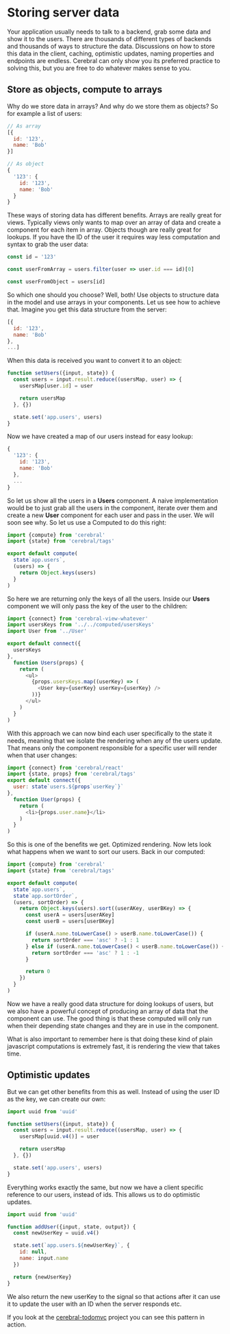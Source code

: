 # Storing server data

Your application usually needs to talk to a backend, grab some data and show it to the users. There are thousands of different types of backends and thousands of ways to structure the data. Discussions on how to store this data in the client, caching, optimistic updates, naming properties and endpoints are endless. Cerebral can only show you its preferred practice to solving this, but you are free to do whatever makes sense to you.

## Store as objects, compute to arrays
Why do we store data in arrays? And why do we store them as objects? So for example a list of users:

```js
// As array
[{
  id: '123',
  name: 'Bob'
}]

// As object
{
  '123': {
    id: '123',
    name: 'Bob'
  }
}
```

These ways of storing data has different benefits. Arrays are really great for views. Typically views only wants to map over an array of data and create a component for each item in array. Objects though are really great for lookups. If you have the ID of the user it requires way less computation and syntax to grab the user data:

```js
const id = '123'

const userFromArray = users.filter(user => user.id === id)[0]

const userFromObject = users[id]
```

So which one should you choose? Well, both! Use objects to structure data in the model and use arrays in your components. Let us see how to achieve that. Imagine you get this data structure from the server:

```js
[{
  id: '123',
  name: 'Bob'
},
...]
```

When this data is received you want to convert it to an object:

```js
function setUsers({input, state}) {
  const users = input.result.reduce((usersMap, user) => {
    usersMap[user.id] = user

    return usersMap
  }, {})

  state.set('app.users', users)
}
```

Now we have created a map of our users instead for easy lookup:

```js
{
  '123': {
    id: '123',
    name: 'Bob'
  },
  ...
}
```

So let us show all the users in a **Users** component. A naive implementation would be to just grab all the users in the component, iterate over them and create a new **User** component for each user and pass in the user. We will soon see why. So let us use a Computed to do this right:

```js
import {compute} from 'cerebral'
import {state} from 'cerebral/tags'

export default compute(
  state`app.users`,
  (users) => {
    return Object.keys(users)
  }
)
```

So here we are returning only the keys of all the users. Inside our **Users** component we will only pass the key of the user to the children:

```js
import {connect} from 'cerebral-view-whatever'
import usersKeys from '../../computed/usersKeys'
import User from '../User'

export default connect({
  usersKeys
},
  function Users(props) {
    return (
      <ul>
        {props.usersKeys.map((userKey) => (
          <User key={userKey} userKey={userKey} />
        ))}
      </ul>
    )
  }
)
```

With this approach we can now bind each user specifically to the state it needs, meaning that we isolate the rendering when any of the users update. That means only the component responsible for a specific user will render when that user changes:

```js
import {connect} from 'cerebral/react'
import {state, props} from 'cerebral/tags'
export default connect({
  user: state`users.${props`userKey`}`
},
  function User(props) {
    return (
      <li>{props.user.name}</li>
    )
  }
)
```

So this is one of the benefits we get. Optimized rendering. Now lets look what happens when we want to sort our users. Back in our computed:

```js
import {compute} from 'cerebral'
import {state} from 'cerebral/tags'

export default compute(
  state`app.users`,
  state`app.sortOrder`,
  (users, sortOrder) => {
    return Object.keys(users).sort((userAKey, userBKey) => {
      const userA = users[userAKey]
      const userB = users[userBKey]

      if (userA.name.toLowerCase() > userB.name.toLowerCase()) {
        return sortOrder === 'asc' ? -1 : 1
      } else if (userA.name.toLowerCase() < userB.name.toLowerCase()) {
        return sortOrder === 'asc' ? 1 : -1
      }

      return 0
    })
  }
)
```

Now we have a really good data structure for doing lookups of users, but we also have a powerful concept of producing an array of data that the component can use. The good thing is that these computed will only run when their depending state changes and they are in use in the component.

What is also important to remember here is that doing these kind of plain javascript computations is extremely fast, it is rendering the view that takes time.

## Optimistic updates
But we can get other benefits from this as well. Instead of using the user ID as the key, we can create our own:

```js
import uuid from 'uuid'

function setUsers({input, state}) {
  const users = input.result.reduce((usersMap, user) => {
    usersMap[uuid.v4()] = user

    return usersMap
  }, {})

  state.set('app.users', users)
}
```
Everything works exactly the same, but now we have a client specific reference to our users, instead of ids. This allows us to do optimistic updates.

```js
import uuid from 'uuid'

function addUser({input, state, output}) {
  const newUserKey = uuid.v4()

  state.set(`app.users.${newUserKey}`, {
    id: null,
    name: input.name
  })

  return {newUserKey}
}
```

We also return the new userKey to the signal so that actions after it can use it to update the user with an ID when the server responds etc.

If you look at the [cerebral-todomvc](https://cerebral.github.io/todomvc) project you can see this pattern in action.
